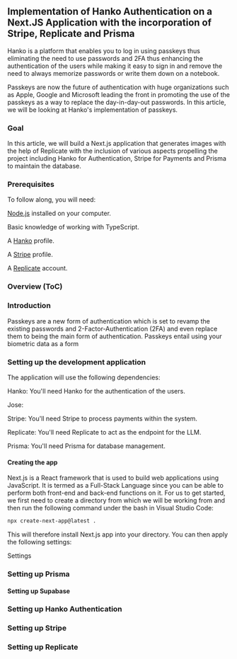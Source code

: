 ## Implementation of Hanko Authentication on a Next.JS Application with the incorporation of Stripe, Replicate and Prisma

Hanko is a platform that enables you to log in using passkeys thus eliminating the need to use passwords and 2FA thus enhancing the authentication of the users while making it easy to sign in and remove the need to always memorize passwords or write them down on a notebook.

Passkeys are now the future of authentication with huge organizations such as Apple, Google and Microsoft leading the front in promoting the use of the passkeys as a way to replace the day-in-day-out passwords. In this article, we will be looking at Hanko's implementation of passkeys.

### Goal

In this article, we will build a Next.js application that generates images with the help of Replicate with the inclusion of various aspects propelling the project including Hanko for Authentication, Stripe for Payments and Prisma to maintain the database.

### Prerequisites

To follow along, you will need:

[Node.js](https://nodejs.org/en) installed on your computer.

Basic knowledge of working with TypeScript.

A [Hanko](https://hanko.io/) profile.

A [Stripe](https://stripe.com/) profile.

A [Replicate](https://replicate.com/) account.

### Overview (ToC)

### Introduction

Passkeys are a new form of authentication which is set to revamp the existing passwords and 2-Factor-Authentication (2FA) and even replace them to being the main form of authentication. Passkeys entail using your biometric data as a form

### Setting up the development application

The application will use the following dependencies:

Hanko: You'll need Hanko for the authentication of the users.

Jose:

Stripe: You'll need Stripe to process payments within the system.

Replicate: You'll need Replicate to act as the endpoint for the LLM.

Prisma: You'll need Prisma for database management.

#### Creating the app

Next.js is a React framework that is used to build web applications using JavaScript. It is termed as a Full-Stack Language since you can be able to perform both front-end and back-end functions on it.
For us to get started, we first need to create a directory from which we will be working from and then run the following command under the bash in Visual Studio Code:

```bash
npx create-next-app@latest .
```

This will therefore install Next.js app into your directory. You can then apply the following settings:

Settings

### Setting up Prisma

#### Setting up Supabase

### Setting up Hanko Authentication

### Setting up Stripe

### Setting up Replicate
